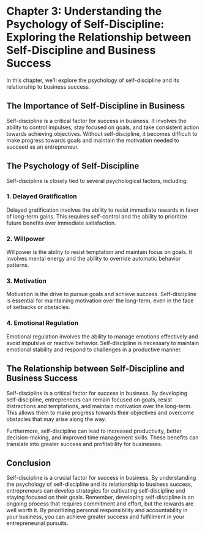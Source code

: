 Chapter 3: Understanding the Psychology of Self-Discipline: Exploring the Relationship between Self-Discipline and Business Success
===================================================================================================================================

In this chapter, we'll explore the psychology of self-discipline and its relationship to business success.

The Importance of Self-Discipline in Business
---------------------------------------------

Self-discipline is a critical factor for success in business. It involves the ability to control impulses, stay focused on goals, and take consistent action towards achieving objectives. Without self-discipline, it becomes difficult to make progress towards goals and maintain the motivation needed to succeed as an entrepreneur.

The Psychology of Self-Discipline
---------------------------------

Self-discipline is closely tied to several psychological factors, including:

### 1. Delayed Gratification

Delayed gratification involves the ability to resist immediate rewards in favor of long-term gains. This requires self-control and the ability to prioritize future benefits over immediate satisfaction.

### 2. Willpower

Willpower is the ability to resist temptation and maintain focus on goals. It involves mental energy and the ability to override automatic behavior patterns.

### 3. Motivation

Motivation is the drive to pursue goals and achieve success. Self-discipline is essential for maintaining motivation over the long-term, even in the face of setbacks or obstacles.

### 4. Emotional Regulation

Emotional regulation involves the ability to manage emotions effectively and avoid impulsive or reactive behavior. Self-discipline is necessary to maintain emotional stability and respond to challenges in a productive manner.

The Relationship between Self-Discipline and Business Success
-------------------------------------------------------------

Self-discipline is a critical factor for success in business. By developing self-discipline, entrepreneurs can remain focused on goals, resist distractions and temptations, and maintain motivation over the long-term. This allows them to make progress towards their objectives and overcome obstacles that may arise along the way.

Furthermore, self-discipline can lead to increased productivity, better decision-making, and improved time management skills. These benefits can translate into greater success and profitability for businesses.

Conclusion
----------

Self-discipline is a crucial factor for success in business. By understanding the psychology of self-discipline and its relationship to business success, entrepreneurs can develop strategies for cultivating self-discipline and staying focused on their goals. Remember, developing self-discipline is an ongoing process that requires commitment and effort, but the rewards are well worth it. By prioritizing personal responsibility and accountability in your business, you can achieve greater success and fulfillment in your entrepreneurial pursuits.
